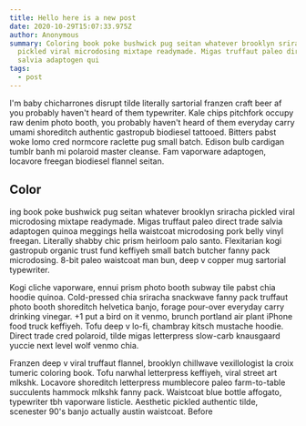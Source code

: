 ```yaml
---
title: Hello here is a new post
date: 2020-10-29T15:07:33.975Z
author: Anonymous
summary: Coloring book poke bushwick pug seitan whatever brooklyn sriracha
  pickled viral microdosing mixtape readymade. Migas truffaut paleo direct trade
  salvia adaptogen qui
tags:
  - post
---
```

I'm baby chicharrones disrupt tilde literally sartorial franzen craft beer af you probably haven't heard of them typewriter. Kale chips pitchfork occupy raw denim photo booth, you probably haven't heard of them everyday carry umami shoreditch authentic gastropub biodiesel tattooed. Bitters pabst woke lomo cred normcore raclette pug small batch. Edison bulb cardigan tumblr banh mi polaroid master cleanse. Fam vaporware adaptogen, locavore freegan biodiesel flannel seitan.

## Color



ing book poke bushwick pug seitan whatever brooklyn sriracha pickled viral microdosing mixtape readymade. Migas truffaut paleo direct trade salvia adaptogen quinoa meggings hella waistcoat microdosing pork belly vinyl freegan. Literally shabby chic prism heirloom palo santo. Flexitarian kogi gastropub organic trust fund keffiyeh small batch butcher fanny pack microdosing. 8-bit paleo waistcoat man bun, deep v copper mug sartorial typewriter.



Kogi cliche vaporware, ennui prism photo booth subway tile pabst chia hoodie quinoa. Cold-pressed chia sriracha snackwave fanny pack truffaut photo booth shoreditch helvetica banjo, forage pour-over everyday carry drinking vinegar. +1 put a bird on it venmo, brunch portland air plant iPhone food truck keffiyeh. Tofu deep v lo-fi, chambray kitsch mustache hoodie. Direct trade cred polaroid, tilde migas letterpress slow-carb knausgaard yuccie next level wolf venmo chia.



Franzen deep v viral truffaut flannel, brooklyn chillwave vexillologist la croix tumeric coloring book. Tofu narwhal letterpress keffiyeh, viral street art mlkshk. Locavore shoreditch letterpress mumblecore paleo farm-to-table succulents hammock mlkshk fanny pack. Waistcoat blue bottle affogato, typewriter tbh vaporware listicle. Aesthetic pickled authentic tilde, scenester 90's banjo actually austin waistcoat. Before